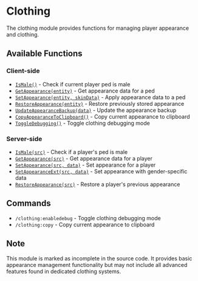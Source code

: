 # Clothing

The clothing module provides functions for managing player appearance and clothing.

## Available Functions

### Client-side
- [`IsMale()`](client.md#ismale) - Check if current player ped is male
- [`GetAppearance(entity)`](client.md#getappearance) - Get appearance data for a ped
- [`SetAppearance(entity, skinData)`](client.md#setappearance) - Apply appearance data to a ped
- [`RestoreAppearance(entity)`](client.md#restoreappearance) - Restore previously stored appearance
- [`UpdateAppearanceBackup(data)`](client.md#updateappearancebackup) - Update the appearance backup
- [`CopyAppearanceToClipboard()`](client.md#copyappearancetoclipboard) - Copy current appearance to clipboard
- [`ToggleDebugging()`](client.md#toggledebugging) - Toggle clothing debugging mode

### Server-side
- [`IsMale(src)`](server.md#ismale) - Check if a player's ped is male
- [`GetAppearance(src)`](server.md#getappearance) - Get appearance data for a player
- [`SetAppearance(src, data)`](server.md#setappearance) - Set appearance for a player
- [`SetAppearanceExt(src, data)`](server.md#setappearanceext) - Set appearance with gender-specific data
- [`RestoreAppearance(src)`](server.md#restoreappearance) - Restore a player's previous appearance

## Commands

- `/clothing:enabledebug` - Toggle clothing debugging mode
- `/clothing:copy` - Copy current appearance to clipboard

## Note

This module is marked as incomplete in the source code. It provides basic appearance management functionality but may not include all advanced features found in dedicated clothing systems.
